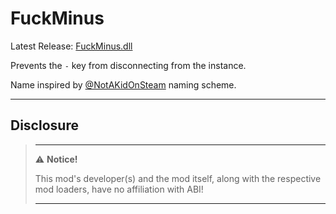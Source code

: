 # FuckMinus

Latest Release: [FuckMinus.dll](https://github.com/kafeijao/Kafe_CVR_Mods/releases/latest/download/FuckMinus.dll)

Prevents the `-` key from disconnecting from the instance.

Name inspired by [@NotAKidOnSteam](https://github.com/NotAKidOnSteam) naming scheme.

---

## Disclosure

> ---
> ⚠️ **Notice!**
>
> This mod's developer(s) and the mod itself, along with the respective mod loaders, have no affiliation with ABI!
>
> ---
